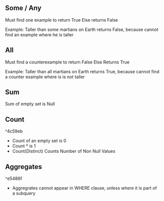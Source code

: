 ## Some / Any

Must find one example to return True
Else returns False

Example: Taller than some martians on Earth returns False, because cannot find an example where he is taller

## All

Must find a counterexample to return False
Else Returns True

Example: Taller than all martians on Earth returns True, because cannot find a counter example where is is not taller

## Sum

Sum of empty set is Null

## Count

^4c59eb
 - Count of an empty set is 0
 - Count * is 1
 - Count(Distinct) Counts Number of Non Null Values

## Aggregates

^e5486f

 - Aggregrates cannot appear in WHERE clause, unless where it is part of a subquery